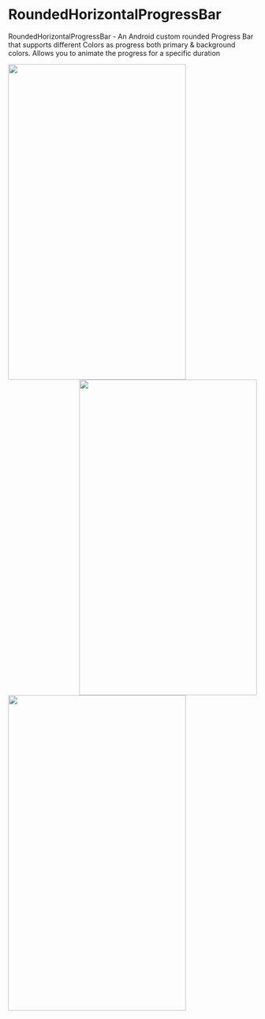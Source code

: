 # RoundedHorizontalProgressBar
RoundedHorizontalProgressBar - An Android custom rounded Progress Bar that supports different Colors as progress both primary &amp; background colors. Allows you to animate the progress for a specific duration

<a href="url"><img src="https://github.com/saisasanksunkavalli/RoundedHorizontalProgressBar/blob/master/ScreenShots/1.jpeg" align="left" height="640" width="360" ></a>
<a href="url"><img src="https://github.com/saisasanksunkavalli/RoundedHorizontalProgressBar/blob/master/ScreenShots/2.jpeg" align="right" height="640" width="360" ></a>
<a class="hello" href="url"><img src="https://github.com/saisasanksunkavalli/RoundedHorizontalProgressBar/blob/master/ScreenShots/3.jpeg" align="center" height="640" width="360" ></a>
